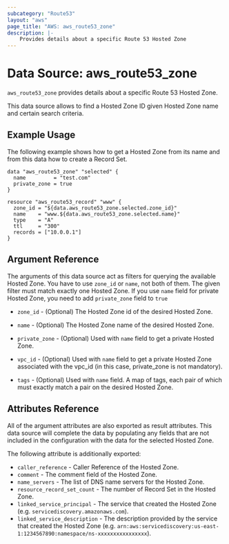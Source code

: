 ```yaml
---
subcategory: "Route53"
layout: "aws"
page_title: "AWS: aws_route53_zone"
description: |-
    Provides details about a specific Route 53 Hosted Zone
---
```


# Data Source: aws_route53_zone

`aws_route53_zone` provides details about a specific Route 53 Hosted Zone.

This data source allows to find a Hosted Zone ID given Hosted Zone name and certain search criteria.

## Example Usage

The following example shows how to get a Hosted Zone from its name and from this data how to create a Record Set.


```hcl
data "aws_route53_zone" "selected" {
  name         = "test.com"
  private_zone = true
}

resource "aws_route53_record" "www" {
  zone_id = "${data.aws_route53_zone.selected.zone_id}"
  name    = "www.${data.aws_route53_zone.selected.name}"
  type    = "A"
  ttl     = "300"
  records = ["10.0.0.1"]
}
```

## Argument Reference

The arguments of this data source act as filters for querying the available
Hosted Zone. You have to use `zone_id` or `name`, not both of them. The given filter must match exactly one
Hosted Zone. If you use `name` field for private Hosted Zone, you need to add `private_zone` field to `true`

* `zone_id` - (Optional) The Hosted Zone id of the desired Hosted Zone.

* `name` - (Optional) The Hosted Zone name of the desired Hosted Zone.
* `private_zone` - (Optional) Used with `name` field to get a private Hosted Zone.
* `vpc_id` - (Optional) Used with `name` field to get a private Hosted Zone associated with the vpc_id (in this case, private_zone is not mandatory).
* `tags` - (Optional) Used with `name` field. A map of tags, each pair of which must exactly match a pair on the desired Hosted Zone.

## Attributes Reference

All of the argument attributes are also exported as
result attributes. This data source will complete the data by populating
any fields that are not included in the configuration with the data for
the selected Hosted Zone.

The following attribute is additionally exported:

* `caller_reference` - Caller Reference of the Hosted Zone.
* `comment` - The comment field of the Hosted Zone.
* `name_servers` - The list of DNS name servers for the Hosted Zone.
* `resource_record_set_count` - The number of Record Set in the Hosted Zone.
* `linked_service_principal` - The service that created the Hosted Zone (e.g. `servicediscovery.amazonaws.com`).
* `linked_service_description` - The description provided by the service that created the Hosted Zone (e.g. `arn:aws:servicediscovery:us-east-1:1234567890:namespace/ns-xxxxxxxxxxxxxxxx`).
